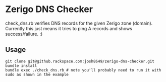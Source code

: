 Zerigo DNS Checker
======
check_dns.rb verifies DNS records for the given Zerigo zone (domain).  Currently this just means it tries to ping A
records and shows success/failure. :)

## Usage
```
git clone git@github.rackspace.com:josh8649/zerigo-dns-checker.git
bundle install
bundle exec ./check_dns.rb # note you'll probably need to run it with sudo as shown in the example
```
